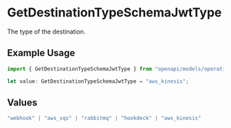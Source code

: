 # GetDestinationTypeSchemaJwtType

The type of the destination.

## Example Usage

```typescript
import { GetDestinationTypeSchemaJwtType } from "openapi/models/operations";

let value: GetDestinationTypeSchemaJwtType = "aws_kinesis";
```

## Values

```typescript
"webhook" | "aws_sqs" | "rabbitmq" | "hookdeck" | "aws_kinesis"
```